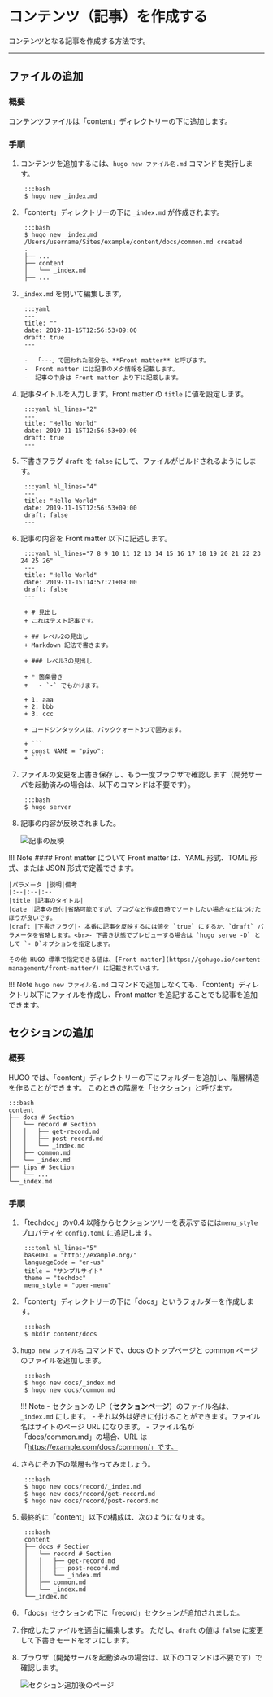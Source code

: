 # コンテンツ（記事）を作成する

コンテンツとなる記事を作成する方法です。

---
## ファイルの追加
### 概要
コンテンツファイルは「content」ディレクトリーの下に追加します。

### 手順

1. コンテンツを追加するには、`hugo new ファイル名.md` コマンドを実行します。

        :::bash
        $ hugo new _index.md

1. 「content」ディレクトリーの下に `_index.md` が作成されます。

        :::bash
        $ hugo new _index.md
        /Users/username/Sites/example/content/docs/common.md created
        .
        ├── ...
        ├── content
        │   └── _index.md
        ├── ...

1. `_index.md` を開いて編集します。

        :::yaml
        ---
        title: ""
        date: 2019-11-15T12:56:53+09:00
        draft: true
        ---

        -  「---」で囲われた部分を、**Front matter** と呼びます。
        -  Front matter には記事のメタ情報を記載します。
        -  記事の中身は Front matter より下に記載します。

1. 記事タイトルを入力します。Front matter の `title` に値を設定します。

        :::yaml hl_lines="2"
        ---
        title: "Hello World"
        date: 2019-11-15T12:56:53+09:00
        draft: true
        ---

2. 下書きフラグ `draft` を `false` にして、ファイルがビルドされるようにします。

        :::yaml hl_lines="4"
        ---
        title: "Hello World"
        date: 2019-11-15T12:56:53+09:00
        draft: false
        ---

3. 記事の内容を Front matter 以下に記述します。

        :::yaml hl_lines="7 8 9 10 11 12 13 14 15 16 17 18 19 20 21 22 23 24 25 26"
        ---
        title: "Hello World"
        date: 2019-11-15T14:57:21+09:00
        draft: false
        ---

        + # 見出し
        + これはテスト記事です。

        + ## レベル2の見出し
        + Markdown 記法で書きます。

        + ### レベル3の見出し

        + * 箇条書き
        +   - `-` でもかけます。

        + 1. aaa
        + 2. bbb
        + 3. ccc

        + コードシンタックスは、バッククォート3つで囲みます。

        + ```
        + const NAME = "piyo";
        + ```

4. ファイルの変更を上書き保存し、もう一度ブラウザで確認します（開発サーバを起動済みの場合は、以下のコマンドは不要です）。

        :::bash
        $ hugo server

5. 記事の内容が反映されました。

    ![記事の反映](img/techdoc-add-content.png)

!!! Note
    #### Front matter について
    Front matter は、YAML 形式、TOML 形式、または JSON 形式で定義できます。

    |パラメータ |説明|備考
    |:--|:--|:--
    |title |記事のタイトル|
    |date |記事の日付|省略可能ですが、ブログなど作成日時でソートしたい場合などはつけたほうが良いです。
    |draft |下書きフラグ|- 本番に記事を反映するには値を `true` にするか、`draft` パラメータを省略します。<br>- 下書き状態でプレビューする場合は `hugo serve -D` として `- D`オプションを指定します。

    その他 HUGO 標準で指定できる値は、[Front matter](https://gohugo.io/content-management/front-matter/) に記載されています。

!!! Note
    `hugo new ファイル名.md` コマンドで追加しなくても、「content」ディレクトリ以下にファイルを作成し、Front matter を追記することでも記事を追加できます。

## セクションの追加
### 概要
HUGO では、「content」ディレクトリーの下にフォルダーを追加し、階層構造を作ることができます。
このときの階層を「セクション」と呼びます。

    :::bash
    content
    ├── docs # Section
    │   └── record # Section
    │   │   ├── get-record.md
    │   │   ├── post-record.md
    │   │   └── _index.md
    │   ├── common.md
    │   └── _index.md
    ├── tips # Section
    │   └── ...
    └──_index.md

### 手順

1. 「techdoc」のv0.4 以降からセクションツリーを表示するには`menu_style` プロパティを `config.toml` に追記します。

        :::toml hl_lines="5"
        baseURL = "http://example.org/"
        languageCode = "en-us"
        title = "サンプルサイト"
        theme = "techdoc"
        menu_style = "open-menu"

2. 「content」ディレクトリーの下に「docs」というフォルダーを作成します。

        :::bash
        $ mkdir content/docs

3. `hugo new ファイル名` コマンドで、docs のトップページと common ページのファイルを追加します。

        :::bash
        $ hugo new docs/_index.md
        $ hugo new docs/common.md

    !!! Note
        - セクションの LP（**セクションページ**）のファイル名は、`_index.md` にします。
        - それ以外は好きに付けることができます。ファイル名はサイトのページ URL になります。
            - ファイル名が「docs/common.md」の場合、URL は「https://example.com/docs/common/」です。

4. さらにその下の階層も作ってみましょう。

        :::bash
        $ hugo new docs/record/_index.md
        $ hugo new docs/record/get-record.md
        $ hugo new docs/record/post-record.md

5. 最終的に「content」以下の構成は、次のようになります。

        :::bash
        content
        ├── docs # Section
        │   └── record # Section
        │   │   ├── get-record.md
        │   │   ├── post-record.md
        │   │   └── _index.md
        │   ├── common.md
        │   └── _index.md
        └──_index.md

6. 「docs」セクションの下に「record」セクションが追加されました。

7. 作成したファイルを適当に編集します。
ただし、`draft` の値は `false` に変更して下書きモードをオフにします。

8. ブラウザ（開発サーバを起動済みの場合は、以下のコマンドは不要です）で確認します。

    ![セクション追加後のページ](img/techdoc-add-more.png)
